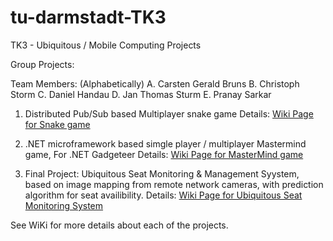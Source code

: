 # tu-darmstadt-TK3
TK3 - Ubiquitous / Mobile Computing Projects

Group Projects:

Team Members: (Alphabetically)
A. Carsten Gerald Bruns
B. Christoph Storm
C. Daniel Handau
D. Jan Thomas Sturm
E. Pranay Sarkar

1. Distributed Pub/Sub based Multiplayer snake game
Details: [Wiki Page for Snake game](https://github.com/pranay22/tu-darmstadt-TK3/wiki/Distributed-Pub-Sub-based-Multiplayer-snake-game)

2. .NET microframework based simgle player / multiplayer Mastermind game, For .NET Gadgeteer
Details: [Wiki Page for MasterMind game](https://github.com/pranay22/tu-darmstadt-TK3/wiki/MasterMind-Game) 

3. Final Project: Ubiquitous Seat Monitoring & Management Syystem, based on image mapping from remote network cameras, with prediction algorithm for seat availibility. 
Details: [Wiki Page for Ubiquitous Seat Monitoring System](https://github.com/pranay22/tu-darmstadt-TK3/wiki/Ubiquitous-Seat-Monitoring-&-Management-System-with-prediction-facility)  


See WiKi for more details about each of the projects.
